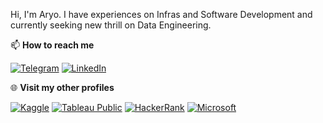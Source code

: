 Hi, I'm Aryo. I have experiences on Infras and Software Development and currently seeking new thrill on Data Engineering.

📫 **How to reach me**

[![Telegram](https://img.shields.io/badge/--telegram?label=Telegram&logo=telegram&style=social)](https://t.me/aryonp) 
[![LinkedIn](https://img.shields.io/badge/--linkedin?label=LinkedIn&logo=LinkedIn&style=social)](https://www.linkedin.com/in/aryonp)

🌐 **Visit my other profiles**

[![Kaggle](https://img.shields.io/badge/--kaggle?label=Kaggle&logo=kaggle&style=social)](https://www.kaggle.com/aryonp)
[![Tableau Public](https://img.shields.io/badge/--tableau?label=Tableau&logo=tableau&style=social)](https://public.tableau.com/app/profile/aryonp)
[![HackerRank](https://img.shields.io/badge/--hackerrank?label=HackerRank&logo=hackerrank&style=social)](https://www.hackerrank.com/aryonp)
[![Microsoft](https://img.shields.io/badge/--microsoft?label=Microsoft&logo=microsoft&style=social)](https://learn.microsoft.com/en-us/users/aryonp/)
